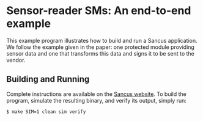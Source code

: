 # Sensor-reader SMs: An end-to-end example

This example program illustrates how to build and run a Sancus application. We
follow the example given in the paper: one protected module providing sensor
data and one that transforms this data and signs it to be sent to the vendor. 

## Building and Running

Complete instructions are available on the [Sancus
website](https://distrinet.cs.kuleuven.be/software/sancus/examples.php). To
build the program, simulate the resulting binary, and verify its output, simply
run:

```bash
$ make SIM=1 clean sim verify
```
